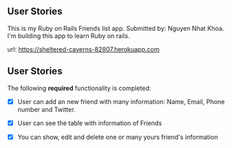 
## User Stories

This is my Ruby on Rails Friends list app.
Submitted by: Nguyen Nhat Khoa.
I'm building this app to learn Ruby on rails.

url:  https://sheltered-caverns-82807.herokuapp.com

## User Stories
The following **required** functionality is completed:
- [X] User can add an new friend with many information: Name, Email, Phone number and Twitter.
- [X] User can see the table with information of Friends
- [X] You can show, edit and delete one or many yours friend's information






